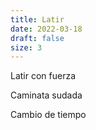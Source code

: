 ```yaml
---
title: Latir
date: 2022-03-18
draft: false
size: 3
---
```


Latir con fuerza

Caminata sudada

Cambio de tiempo
